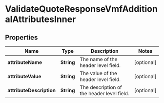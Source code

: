 

# ValidateQuoteResponseVmfAdditionalAttributesInner


## Properties

| Name | Type | Description | Notes |
|------------ | ------------- | ------------- | -------------|
|**attributeName** | **String** | The name of the header level field. |  [optional] |
|**attributeValue** | **String** | The value of the header level field. |  [optional] |
|**attributeDescription** | **String** | The description of the header level field. |  [optional] |



